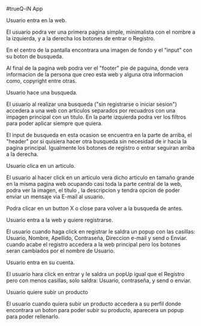 #trueQ-iN App

Usuario entra en la web.

El usuario podra ver una primera pagina simple, minimalista con el nombre a la izquierda, y a la derecha los botones de entrar o Registro.

En el centro de la pantalla encontrara una imagen de fondo y el "input" con su boton de busqueda. 

Al final de la pagina web podra ver el "footer" pie de paguina, donde vera informacion de la persona que creo esta web y alguna otra informacion como, copyright entre otras.


Usuario hace una busqueda.

El usuario al realizar una busqueda ("sin registrarse o iniciar sesion") accedera a una web con articulos separados por recuadros con una impagen principal con un titulo. En la parte izquierda podra ver los filtros para poder aplicar siempre que quiera. 

El input de busqueda en esta ocasion se encuentra en la parte de arriba, el "header" por si quisiera hacer otra busqueda sin necesidad de ir hacia la pagina principal. Igualmente los botones de registro o entrar seguiran arriba a la derecha.


Usuario clica en un articulo.

El usuario al hacer click en un articulo vera dicho articulo en tamaño grande en la misma pagina web ocupando casi toda la parte central de la web, podra ver la imagen, el titulo , la descripcion y tendra opcion de poder enviar un mensaje via E-mail al usuario.

Podra clicar en un button X o close para volver a la busqueda de antes.


Usuario entra a la web y quiere registrarse.

El usuario cuando haga click en registrar le saldra un popup con las casillas:
Usuario, Nombre, Apellido, Contraseña, Direccion e-mail y send o Enviar.
cuando acabe el registro accedera a la web principal pero los botones seran cambiados por el nombre de Usuario.


Usuario entra en su cuenta.

El usuario hara click en entrar y le saldra un popUp igual que el Registro pero con menos casillas, solo saldra:
Usuario, contraseña, y send o enviar.


Usuario quiere subir un producto

El usuario cuando quiera subir un producto accedera a su perfil donde encontrara un boton para poder subir su producto, aparecera un popup para poder rellenarlo.